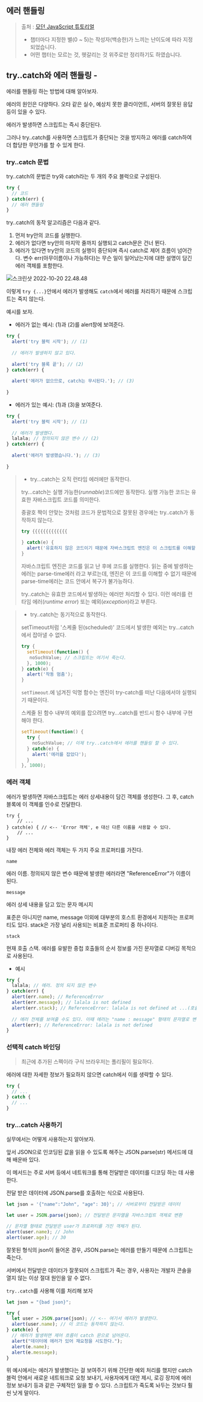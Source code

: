 ## 에러 핸들링

> 출처 : [모던 JavaScript 튜토리얼](https://ko.javascript.info) 
>
> - 챕터마다 지정한 별(0 ~ 5)는 작성자(백승한)가 느끼는 난이도에 따라 지정되었습니다.
> - 어떤 챕터는 모르는 것, 헷갈리는 것 위주로만 정리하기도 하였습니다.



## try..catch와 에러 핸들링 -

에러를 핸들링 하는 방법에 대해 알아보자.

에러의 원인은 다양하다. 오타 같은 실수, 예상치 못한 클라이언트, 서버의 잘못된 응답 등이 있을 수 있다.

에러가 발생하면 스크립트는 즉시 중단된다.

그러나 try..catch를 사용하면 스크립트가 중단되는 것을 방지하고 에러를 catch하여 더 합당한 무언가를 할 수 있게 한다.

### try..catch 문법

try..catch의 문법은  try와 catch라는 두 개의 주요 블럭으로 구성된다.

```javascript
try {
  // 코드
} catch(err) {
  // 에러 핸들링
}
```

try..catch의 동작 알고리즘은 다음과 같다. 

1. 먼저 try안의 코드를 실행한다.
2. 에러가 없다면 try안의 마지막 줄까지 실행되고 catch문은 건너 뛴다.
3. 에러가 있다면 try안의 코드의 실행이 중단되며 즉시 catch로 제어 흐름이 넘어간다. 변수 err(아무이름이나 가능하다)는 무슨 일이 일어났는지에 대한 설명이 담긴 에러 객체를 포함한다.

![스크린샷 2022-10-20 22.48.48](https://raw.githubusercontent.com/back-seung/Today_I_Learned/master/uPic/%E1%84%89%E1%85%B3%E1%84%8F%E1%85%B3%E1%84%85%E1%85%B5%E1%86%AB%E1%84%89%E1%85%A3%E1%86%BA%202022-10-20%2022.48.48.png)

이렇게 `try {...}`안에서 에러가 발생해도 `catch`에서 에러를 처리하기 때문에 스크립트는 죽지 않는다. 

예시를 보자.

- 에러가 없는 예시: (1)과 (2)를 alert창에 보여준다.

```javascript
try {
  alert('try 블럭 시작'); // (1)
  
  // 에러가 발생하지 않고 있다.
  
  alert('try 블록 끝'); // (2)
} catch(err) {
  
  alert('에러가 없으므로, catch는 무시된다.'); // (3)
  
}
```

- 에러가 있는 예시: (1)과 (3)을 보여준다.

```javascript
try {
  alert('try 블럭 시작'); // (1)
  
  // 에러가 발생했다.
  lalala; // 정의되지 않은 변수 // (2)
} catch(err) {
  
  alert('에러가 발생했습니다.'); // (3)
  
}
```

> - try...catch는 오직 런타임 에러에만 동작한다.
>
> try...catch는 실행 가능한(*runnable*)코드에만 동작한다. 실행 가능한 코드는 유효한 자바스크립트 코드를 의미한다.
>
> 중괄호 짝이 안맞는 것처럼 코드가 문법적으로 잘못된 경우에는 try..catch가 동작하지 않는다.
>
> ```javascript
> try {{{{{{{{{{{{{
>   
> } catch(e) {
>   alert('유효하지 않은 코드이기 때문에 자바스크립트 엔진은 이 스크립트를 이해할 수 없다.');
> }
> ```
>
> 자바스크립트 엔진은 코드를 읽고 난 후에 코드를 실행한다. 읽는 중에 발생하는 에러는 parse-time에러 라고 부르는데, 엔진은 이 코드를 이해할 수 없기 때문에 parse-time에러는 코드 안에서 복구가 불가능하다.
>
> try..catch는 유효한 코드에서 발생하는 에러만 처리할 수 있다. 이런 에러를 런타임 에러(*runtime error*) 또는 예외(*exception*)라고 부른다.



> - try..catch는 동기적으로 동작한다.
>
> setTimeout처럼 '스케줄 된(scheduled)' 코드에서 발생한 예외는 try...catch에서 잡아낼 수 없다.
>
> ```javascript
> try {
>   setTimeout(function() {
>    noSuchValue; // 스크립트는 여기서 죽는다. 
>   }, 1000);
> } catch(e) {
>   alert('작동 멈춤');
> }
> ```
>
> `setTimeout`.에 넘겨진 익명 함수는 엔진이 try-catch를 떠난 다음에서야 실행되기 때문이다.
>
> 스케줄 된 함수 내부의 예외를 잡으려면 try...catch를 반드시 함수 내부에 구현해야 한다.
>
> ```javascript
> setTimeout(function() {
>   try {
>     noSuchValue; // 이제 try..catch에서 에러를 핸들링 할 수 있다.
>   } catch(e) {
>     alert('에러를 잡았다');
>   }
> }, 1000);
> ```



### 에러 객체

에러가 발생하면 자바스크립트는 에러 상세내용이 담긴 객체를 생성한다. 그 후, catch 블록에 이 객체를 인수로 전달한다.

```javas
try {
	// ...
} catch(e) { // <-- 'Error 객체', e 대신 다른 이름을 사용할 수 있다.
	// ...
}
```

내장 에러 전체와 에러 객체는 두 가지 주요 프로퍼티를 가진다.

`name`

에러 이름. 정의되지 않은 변수 때문에 발생한 에러라면 "ReferenceError"가 이름이 된다.

`message` 

에러 상세 내용을 담고 있는 문자 메시지

표준은 아니지만 name, message 이외에 대부분의 호스트 환경에서 지원하는 프로퍼티도 있다. stack은 가장 널리 사용되는 비표준 프로퍼티 중 하나이다.

`stack`

현재 호출 스택. 에러를 유발한 중첩 호출들의 순서 정보를 가진 문자열로 디버깅 목적으로 사용된다.

- 예시

```javascript
try {
  lalala; // 에러. 정의 되지 않은 변수
} catch(err) {
  alert(err.name); // ReferenceError
  alert(err.message); // lalala is not defined
  alert(err.stack); // ReferenceError: lalala is not defined at ...(호출 스택)
  
  // 에러 전체를 보여줄 수도 있다. 이때 에러는 "name : message" 형태의 문자열로 변환된다.
  alert(err); // ReferenceError: lalala is not defined
} 
```



### 선택적 catch 바인딩

> 최근에 추가된 스펙이라 구식 브라우저는 폴리필이 필요하다.

에러에 대한 자세한 정보가 필요하지 않으면 catch에서 이를 생략할 수 있다.

```javascript
try {
  // ...
} catch {
  // ...
}
```



### try...catch 사용하기

실무에서는 어떻게 사용하는지 알아보자.

앞서 JSON으로 인코딩된 값을 읽을 수 있도록 해주는 JSON.parse(str) 메서드에 대해 배운바 있다.

이 메서드는 주로 서버 등에서 네트워크를 통해 전달받은 데이터를 디코딩 하는 데 사용한다.

전달 받은 데이터에 JSON.parse를 호출하는 식으로 사용된다. 

```javascript
let json = '{"name":"John", "age": 30}'; // 서버로부터 전달받은 데이터

let user = JSON.parse(json); // 전달받은 문자열을 자바스크립트 객체로 변환

// 문자열 형태로 전달받은 user가 프로퍼티를 가진 객체가 된다.
alert(user.name); // John
alert(user.age); // 30
```

잘못된 형식의 json이 들어온 경우, JSON.parse는 에러를 만들기 때문에 스크립트는 죽는다. 

서버에서 전달받은 데이터가 잘못되어 스크립트가 죽는 경우, 사용자는 개발자 콘솔을 열지 않는 이상 절대 원인을 알 수 없다.

`try..catch`를 사용해 이를 처리해 보자

```javascript
let json = "{bad json}";

try {
  let user = JSON.parse(json); // <-- 여기서 에러가 발생한다.
  alert(user.name); // 이 코드는 동작하지 않는다.
} catch(e) {
  // 에러가 발생하면 제어 흐름이 catch 문으로 넘어온다.
  alert("데이터에 에러가 있어 재요청을 시도한다.");
  alert(e.name);
  alert(e.message);
}
```

위 예시에서는 에러가 발생했다는 걸 보여주기 위해 간단한 예외 처리를 했지만  catch 블럭 안에서 새로운 네트워크로 요청 보내기, 사용자에게 대안 제시, 로깅 장치에 에러 정보 보내기 등과 같은 구체적인 일을 할 수 있다. 스크립트가 죽도록 놔두는 것보다 훨씬 낫게 말이다.